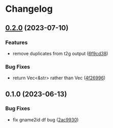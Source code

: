 # Changelog

## [0.2.0](https://github.com/COMBINE-lab/roers/compare/v0.1.0...v0.2.0) (2023-07-10)


### Features

* remove duplicates from t2g output ([6f9cd38](https://github.com/COMBINE-lab/roers/commit/6f9cd3892114e904945476fe2a3ffe87f9be65c6))


### Bug Fixes

* return Vec&lt;&str&gt; rather than Vec<String> ([4f26996](https://github.com/COMBINE-lab/roers/commit/4f269962f1325d8c293585329e06f5ed04ffc5ab))

## 0.1.0 (2023-06-13)


### Bug Fixes

* fix gname2id df bug ([2ac9930](https://github.com/COMBINE-lab/roers/commit/2ac99300fb4c169c5862f085f54608e235af0587))
